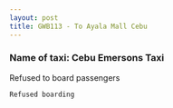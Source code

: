 ```yaml
---
layout: post
title: GWB113 - To Ayala Mall Cebu 
---
```


### Name of taxi: Cebu Emersons Taxi

Refused to board passengers

```Refused boarding```
